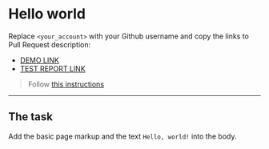 # Hello world
Replace `<your_account>` with your Github username and copy the links to Pull Request description:
- [DEMO LINK](https://andriy-shymkiv.github.io/layout_hello-world/)
- [TEST REPORT LINK](https://andriy-shymkiv.github.io/layout_hello-world/report/html_report/)

> Follow [this instructions](https://mate-academy.github.io/layout_task-guideline/#how-to-solve-the-layout-tasks-on-github)
___

## The task
Add the basic page markup and the text `Hello, world!` into the body.
